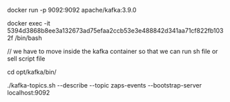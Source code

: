 docker run -p 9092:9092 apache/kafka:3.9.0

docker exec -it 5394d3868b8ee3a132673ad75efaa2ccb53e3e488842d341aa71cf822fb1032f /bin/bash

// we have to move inside the kafka container so that we can run sh file or sell script file

cd opt/kafka/bin/

./kafka-topics.sh --describe --topic zaps-events --bootstrap-server localhost:9092